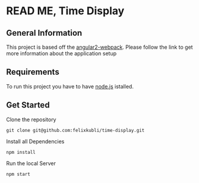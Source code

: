 # READ ME, Time Display

## General Information
This project is based off the [angular2-webpack](https://github.com/preboot/angular2-webpack).
Please follow the link to get more information about
the application setup

## Requirements

To run this project you have to have [node.js](https://nodejs.org/) istalled.

## Get Started

Clone the repository
```
git clone git@github.com:felixkubli/time-display.git
```
Install all Dependencies
```
npm install
```
Run the local Server
```
npm start 
```
